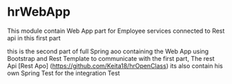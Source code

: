 # hrWebApp
This module contain Web App part for Employee services connected to Rest api in this first part

this is the second part of full  Spring aoo containing the Web App using Bootstrap and Rest Template to communicate with the first part, The rest Api [Rest Apo] (https://github.com/Keita18/hrOpenClass)
its also contain his own Spring Test for the integration Test
